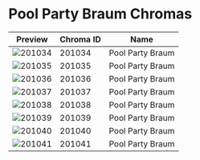 # Pool Party Braum Chromas

| Preview | Chroma ID | Name |
|---------|-----------|------|
| ![201034](https://raw.communitydragon.org/latest/plugins/rcp-be-lol-game-data/global/default/v1/champion-chroma-images/201/201034.png) | 201034 | Pool Party Braum |
| ![201035](https://raw.communitydragon.org/latest/plugins/rcp-be-lol-game-data/global/default/v1/champion-chroma-images/201/201035.png) | 201035 | Pool Party Braum |
| ![201036](https://raw.communitydragon.org/latest/plugins/rcp-be-lol-game-data/global/default/v1/champion-chroma-images/201/201036.png) | 201036 | Pool Party Braum |
| ![201037](https://raw.communitydragon.org/latest/plugins/rcp-be-lol-game-data/global/default/v1/champion-chroma-images/201/201037.png) | 201037 | Pool Party Braum |
| ![201038](https://raw.communitydragon.org/latest/plugins/rcp-be-lol-game-data/global/default/v1/champion-chroma-images/201/201038.png) | 201038 | Pool Party Braum |
| ![201039](https://raw.communitydragon.org/latest/plugins/rcp-be-lol-game-data/global/default/v1/champion-chroma-images/201/201039.png) | 201039 | Pool Party Braum |
| ![201040](https://raw.communitydragon.org/latest/plugins/rcp-be-lol-game-data/global/default/v1/champion-chroma-images/201/201040.png) | 201040 | Pool Party Braum |
| ![201041](https://raw.communitydragon.org/latest/plugins/rcp-be-lol-game-data/global/default/v1/champion-chroma-images/201/201041.png) | 201041 | Pool Party Braum |